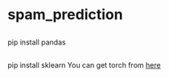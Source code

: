 # spam_prediction
##
  pip install pandas
##
  pip install sklearn
You can get torch from <a href = "https://pytorch.org/get-started/locally/"> here </a>
